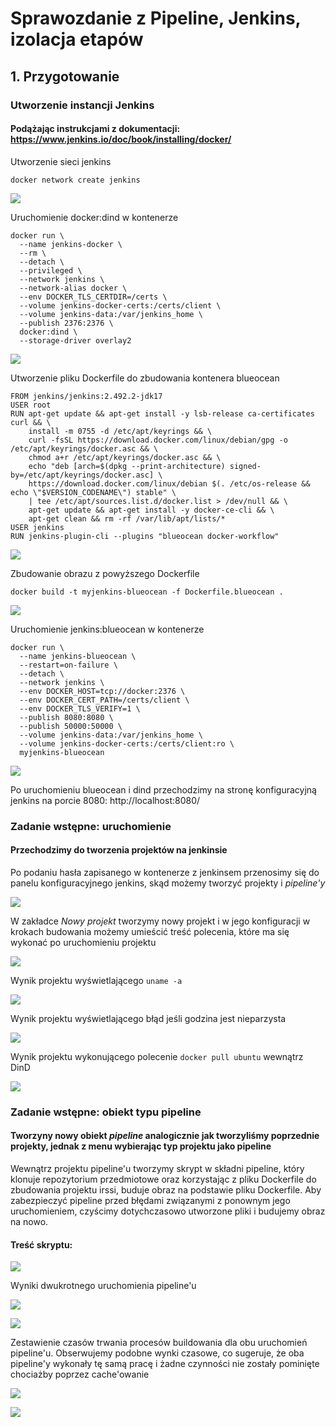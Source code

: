 # Sprawozdanie z Pipeline, Jenkins, izolacja etapów

## 1. Przygotowanie

### Utworzenie instancji Jenkins

#### Podążając instrukcjami z dokumentacji: https://www.jenkins.io/doc/book/installing/docker/

Utworzenie sieci jenkins

```
docker network create jenkins
```

![](../screens/class5/1.jpg)

Uruchomienie docker:dind w kontenerze

```
docker run \
  --name jenkins-docker \
  --rm \
  --detach \
  --privileged \
  --network jenkins \
  --network-alias docker \
  --env DOCKER_TLS_CERTDIR=/certs \
  --volume jenkins-docker-certs:/certs/client \
  --volume jenkins-data:/var/jenkins_home \
  --publish 2376:2376 \
  docker:dind \
  --storage-driver overlay2
```

![](../screens/class5/2.jpg)

Utworzenie pliku Dockerfile do zbudowania kontenera blueocean

```
FROM jenkins/jenkins:2.492.2-jdk17
USER root
RUN apt-get update && apt-get install -y lsb-release ca-certificates curl && \
    install -m 0755 -d /etc/apt/keyrings && \
    curl -fsSL https://download.docker.com/linux/debian/gpg -o /etc/apt/keyrings/docker.asc && \
    chmod a+r /etc/apt/keyrings/docker.asc && \
    echo "deb [arch=$(dpkg --print-architecture) signed-by=/etc/apt/keyrings/docker.asc] \
    https://download.docker.com/linux/debian $(. /etc/os-release && echo \"$VERSION_CODENAME\") stable" \
    | tee /etc/apt/sources.list.d/docker.list > /dev/null && \
    apt-get update && apt-get install -y docker-ce-cli && \
    apt-get clean && rm -rf /var/lib/apt/lists/*
USER jenkins
RUN jenkins-plugin-cli --plugins "blueocean docker-workflow"
```

![](../screens/class5/3.jpg)

Zbudowanie obrazu z powyższego Dockerfile

```
docker build -t myjenkins-blueocean -f Dockerfile.blueocean .
```

![](../screens/class5/4.jpg)

Uruchomienie jenkins:blueocean w kontenerze

```
docker run \
  --name jenkins-blueocean \
  --restart=on-failure \
  --detach \
  --network jenkins \
  --env DOCKER_HOST=tcp://docker:2376 \
  --env DOCKER_CERT_PATH=/certs/client \
  --env DOCKER_TLS_VERIFY=1 \
  --publish 8080:8080 \
  --publish 50000:50000 \
  --volume jenkins-data:/var/jenkins_home \
  --volume jenkins-docker-certs:/certs/client:ro \
  myjenkins-blueocean
```

![](../screens/class5/5.jpg)

Po uruchomieniu blueocean i dind przechodzimy na stronę konfiguracyjną jenkins na porcie 8080: http://localhost:8080/

### Zadanie wstępne: uruchomienie

#### Przechodzimy do tworzenia projektów na jenkinsie

Po podaniu hasła zapisanego w kontenerze z jenkinsem przenosimy się do panelu konfiguracyjnego jenkins, skąd możemy tworzyć projekty i *pipeline'y*

![](../screens/class5/7.jpg)

W zakładce *Nowy projekt* tworzymy nowy projekt i w jego konfiguracji w krokach budowania możemy umieścić treść polecenia, które ma się wykonać po uruchomieniu projektu

![](../screens/class5/8.jpg)

Wynik projektu wyświetlającego ```uname -a```

![](../screens/class5/9.jpg)

Wynik projektu wyświetlającego błąd jeśli godzina jest nieparzysta

![](../screens/class5/10.jpg)

Wynik projektu wykonującego polecenie ```docker pull ubuntu``` wewnątrz DinD

![](../screens/class5/11.jpg)

### Zadanie wstępne: obiekt typu pipeline

#### Tworzyny nowy obiekt *pipeline* analogicznie jak tworzyliśmy poprzednie projekty, jednak z menu wybierając typ projektu jako pipeline

Wewnątrz projektu pipeline'u tworzymy skrypt w składni pipeline, który klonuje repozytorium przedmiotowe oraz korzystając z pliku Dockerfile do zbudowania projektu irssi, buduje obraz na podstawie pliku Dockerfile. Aby zabezpieczyć pipeline przed błędami związanymi z ponownym jego uruchomieniem, czyścimy dotychczasowo utworzone pliki i budujemy obraz na nowo.

#### Treść skryptu:

![](../screens/class5/12.jpg)

Wyniki dwukrotnego uruchomienia pipeline'u

![](../screens/class5/13.jpg)

![](../screens/class5/14.jpg)

Zestawienie czasów trwania procesów buildowania dla obu uruchomień pipeline'u. Obserwujemy podobne wynki czasowe, co sugeruje, że oba pipeline'y wykonały tę samą pracę i żadne czynności nie zostały pominięte chociażby poprzez cache'owanie

![](../screens/class5/15.jpg)

![](../screens/class5/16.jpg)